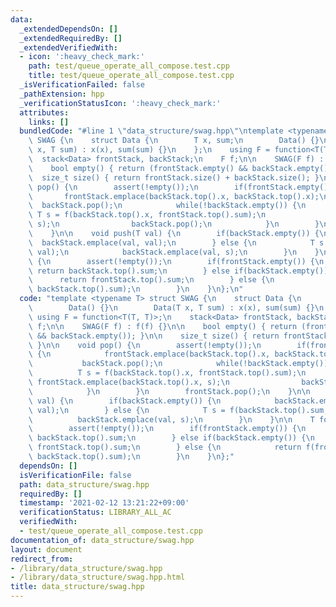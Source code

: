 ```yaml
---
data:
  _extendedDependsOn: []
  _extendedRequiredBy: []
  _extendedVerifiedWith:
  - icon: ':heavy_check_mark:'
    path: test/queue_operate_all_compose.test.cpp
    title: test/queue_operate_all_compose.test.cpp
  _isVerificationFailed: false
  _pathExtension: hpp
  _verificationStatusIcon: ':heavy_check_mark:'
  attributes:
    links: []
  bundledCode: "#line 1 \"data_structure/swag.hpp\"\ntemplate <typename T> struct\
    \ SWAG {\n    struct Data {\n        T x, sum;\n        Data() {}\n        Data(T\
    \ x, T sum) : x(x), sum(sum) {}\n    };\n    using F = function<T(T, T)>;\n  \
    \  stack<Data> frontStack, backStack;\n    F f;\n\n    SWAG(F f) : f(f) {}\n\n\
    \    bool empty() { return (frontStack.empty() && backStack.empty()); }\n\n  \
    \  size_t size() { return frontStack.size() + backStack.size(); }\n\n    void\
    \ pop() {\n        assert(!empty());\n        if(frontStack.empty()) {\n     \
    \       frontStack.emplace(backStack.top().x, backStack.top().x);\n          \
    \  backStack.pop();\n            while(!backStack.empty()) {\n               \
    \ T s = f(backStack.top().x, frontStack.top().sum);\n                frontStack.emplace(backStack.top().x,\
    \ s);\n                backStack.pop();\n            }\n        }\n        frontStack.pop();\n\
    \    }\n\n    void push(T val) {\n        if(backStack.empty()) {\n          \
    \  backStack.emplace(val, val);\n        } else {\n            T s = f(backStack.top().sum,\
    \ val);\n            backStack.emplace(val, s);\n        }\n    }\n\n    T fold_all()\
    \ {\n        assert(!empty());\n        if(frontStack.empty()) {\n           \
    \ return backStack.top().sum;\n        } else if(backStack.empty()) {\n      \
    \      return frontStack.top().sum;\n        } else {\n            return f(frontStack.top().sum,\
    \ backStack.top().sum);\n        }\n    }\n};\n"
  code: "template <typename T> struct SWAG {\n    struct Data {\n        T x, sum;\n\
    \        Data() {}\n        Data(T x, T sum) : x(x), sum(sum) {}\n    };\n   \
    \ using F = function<T(T, T)>;\n    stack<Data> frontStack, backStack;\n    F\
    \ f;\n\n    SWAG(F f) : f(f) {}\n\n    bool empty() { return (frontStack.empty()\
    \ && backStack.empty()); }\n\n    size_t size() { return frontStack.size() + backStack.size();\
    \ }\n\n    void pop() {\n        assert(!empty());\n        if(frontStack.empty())\
    \ {\n            frontStack.emplace(backStack.top().x, backStack.top().x);\n \
    \           backStack.pop();\n            while(!backStack.empty()) {\n      \
    \          T s = f(backStack.top().x, frontStack.top().sum);\n               \
    \ frontStack.emplace(backStack.top().x, s);\n                backStack.pop();\n\
    \            }\n        }\n        frontStack.pop();\n    }\n\n    void push(T\
    \ val) {\n        if(backStack.empty()) {\n            backStack.emplace(val,\
    \ val);\n        } else {\n            T s = f(backStack.top().sum, val);\n  \
    \          backStack.emplace(val, s);\n        }\n    }\n\n    T fold_all() {\n\
    \        assert(!empty());\n        if(frontStack.empty()) {\n            return\
    \ backStack.top().sum;\n        } else if(backStack.empty()) {\n            return\
    \ frontStack.top().sum;\n        } else {\n            return f(frontStack.top().sum,\
    \ backStack.top().sum);\n        }\n    }\n};"
  dependsOn: []
  isVerificationFile: false
  path: data_structure/swag.hpp
  requiredBy: []
  timestamp: '2021-02-12 13:21:22+09:00'
  verificationStatus: LIBRARY_ALL_AC
  verifiedWith:
  - test/queue_operate_all_compose.test.cpp
documentation_of: data_structure/swag.hpp
layout: document
redirect_from:
- /library/data_structure/swag.hpp
- /library/data_structure/swag.hpp.html
title: data_structure/swag.hpp
---
```

